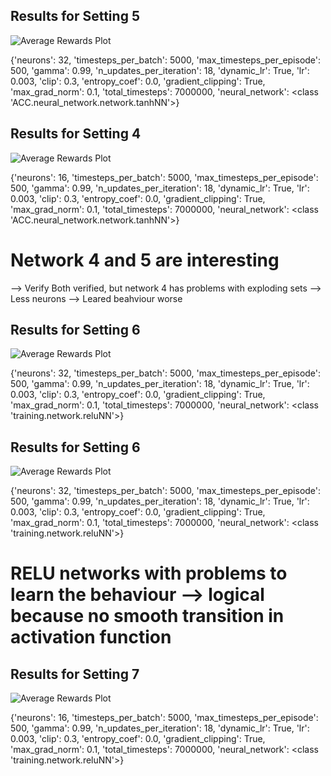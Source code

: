 ## Results for Setting 5
![Average Rewards Plot](/home/benedikt/PycharmProjects/nn_verification/pendelum/neural_network/graph5.png)

{'neurons': 32, 'timesteps_per_batch': 5000, 'max_timesteps_per_episode': 500, 'gamma': 0.99, 'n_updates_per_iteration': 18, 'dynamic_lr': True, 'lr': 0.003, 'clip': 0.3, 'entropy_coef': 0.0, 'gradient_clipping': True, 'max_grad_norm': 0.1, 'total_timesteps': 7000000, 'neural_network': <class 'ACC.neural_network.network.tanhNN'>}

## Results for Setting 4
![Average Rewards Plot](/home/benedikt/PycharmProjects/nn_verification/pendelum/neural_network/graph4.png)

{'neurons': 16, 'timesteps_per_batch': 5000, 'max_timesteps_per_episode': 500, 'gamma': 0.99, 'n_updates_per_iteration': 18, 'dynamic_lr': True, 'lr': 0.003, 'clip': 0.3, 'entropy_coef': 0.0, 'gradient_clipping': True, 'max_grad_norm': 0.1, 'total_timesteps': 7000000, 'neural_network': <class 'ACC.neural_network.network.tanhNN'>}

# Network 4 and 5 are interesting
--> Verify
Both verified, but network 4 has problems with exploding sets --> Less neurons --> Leared beahviour worse
## Results for Setting 6
![Average Rewards Plot](/home/benedikt/PycharmProjects/nn_verification/pendelum/neural_network/graph6.png)

{'neurons': 32, 'timesteps_per_batch': 5000, 'max_timesteps_per_episode': 500, 'gamma': 0.99, 'n_updates_per_iteration': 18, 'dynamic_lr': True, 'lr': 0.003, 'clip': 0.3, 'entropy_coef': 0.0, 'gradient_clipping': True, 'max_grad_norm': 0.1, 'total_timesteps': 7000000, 'neural_network': <class 'training.network.reluNN'>}

## Results for Setting 6
![Average Rewards Plot](/home/benedikt/PycharmProjects/nn_verification/pendelum/neural_network/graph6.png)

{'neurons': 32, 'timesteps_per_batch': 5000, 'max_timesteps_per_episode': 500, 'gamma': 0.99, 'n_updates_per_iteration': 18, 'dynamic_lr': True, 'lr': 0.003, 'clip': 0.3, 'entropy_coef': 0.0, 'gradient_clipping': True, 'max_grad_norm': 0.1, 'total_timesteps': 7000000, 'neural_network': <class 'training.network.reluNN'>}

# RELU networks with problems to learn the behaviour --> logical because no smooth transition in activation function
## Results for Setting 7
![Average Rewards Plot](/home/benedikt/PycharmProjects/nn_verification/pendelum/neural_network/graph7.png)

{'neurons': 16, 'timesteps_per_batch': 5000, 'max_timesteps_per_episode': 500, 'gamma': 0.99, 'n_updates_per_iteration': 18, 'dynamic_lr': True, 'lr': 0.003, 'clip': 0.3, 'entropy_coef': 0.0, 'gradient_clipping': True, 'max_grad_norm': 0.1, 'total_timesteps': 7000000, 'neural_network': <class 'training.network.reluNN'>}

